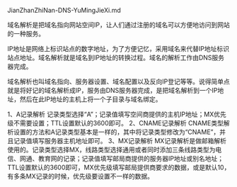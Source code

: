 JianZhanZhiNan-DNS-YuMingJieXi.md


域名解析是把域名指向网站空间IP，让人们通过注册的域名可以方便地访问到网站的一种服务。

IP地址是网络上标识站点的数字地址，为了方便记忆，采用域名来代替IP地址标识站点地址。域名解析就是域名到IP地址的转换过程。域名的解析工作由DNS服务器完成。

域名解析也叫域名指向、服务器设置、域名配置以及反向IP登记等等。说得简单点就是将好记的域名解析成IP，服务由DNS服务器完成，是把域名解析到一个IP地址，然后在此IP地址的主机上将一个子目录与域名绑定。

1、A记录解析
记录类型选择“A”；记录值填写空间商提供的主机IP地址；MX优先级不需要设置；TTL设置默认的3600即可。
2、CNAME记录解析
CNAME类型解析设置的方法和A记录类型基本是一样的，其中将记录类型修改为“CNAME”，并且记录值填写服务器主机地址即可。
3、MX记录解析
MX记录解析是做邮箱解析使用的。记录类型选择MX，线路类型选择通用或者同时添加三条线路类型为电信、网通、教育网的记录；记录值填写邮局商提供的服务器IP地址或别名地址；TTL设置默认的3600即可，MX优先级填写邮局提供商要求的数据，或是默认10，有多条MX记录的时候，优先级要设置不一样的数据。